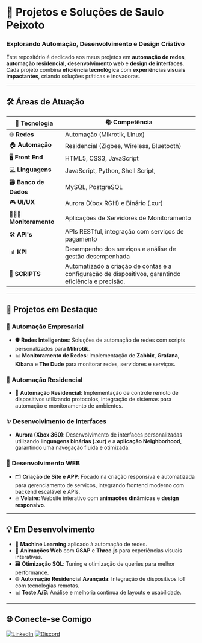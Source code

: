 
# 🚀 **Projetos e Soluções de Saulo Peixoto**

### **Explorando Automação, Desenvolvimento e Design Criativo**

Este repositório é dedicado aos meus projetos em **automação de redes**, **automação residencial**, **desenvolvimento web** e **design de interfaces**. Cada projeto combina **eficiência tecnológica** com **experiências visuais impactantes**, criando soluções práticas e inovadoras.

---

## 🛠️ **Áreas de Atuação**

| 🔧 Tecnologia  | 📚 Competência               |
| -------------- | ---------------------------- |
| 🌐 **Redes**    | Automação (Mikrotik, Linux)  |
| 🏠 **Automação**| Residencial (Zigbee, Wireless, Bluetooth) |
| 🖥️ **Front End**  | HTML5, CSS3, JavaScript      |
| 💻 **Linguagens**| JavaScript, Python, Shell Script, |
| 🗃️ **Banco de Dados** | MySQL, PostgreSQL     |
| 🎮 **UI/UX**    | Aurora (Xbox RGH) e Binário (.xur)  |
| 👨🏽‍💻 **Monitoramento**    | Aplicações de Servidores de Monitoramento |
| 🛠️ **API's**    | APIs RESTful, integração com serviços de pagamento |
| 📊 **KPI**    | Desempenho dos serviços e análise de gestão desempenhada |
| 📜 **SCRIPTS** | Automatizado a criação de contas e a configuração de dispositivos, garantindo eficiência e precisão.


---

## 🌟 **Projetos em Destaque**

### 🏢 **Automação Empresarial**  

- 🛡️ **Redes Inteligentes**: Soluções de automação de redes com scripts personalizados para **Mikrotik**.
- 📊 **Monitoramento de Redes**: Implementação de **Zabbix**, **Grafana**, **Kibana** e **The Dude** para monitorar redes, servidores e serviços.

### 🏡 **Automação Residencial**  
- 🏡 **Automação Residencial**: Implementação de controle remoto de dispositivos utilizando protocolos, integração de sistemas para automação e monitoramento de ambientes.


### ✨ **Desenvolvimento de Interfaces**
- **Aurora (Xbox 360)**: Desenvolvimento de interfaces personalizadas utilizando **linguagens binárias (.xur)** e a **aplicação Neighborhood**, garantindo uma navegação fluida e otimizada.

### 🎨 **Desenvolvimento WEB**

- 🗂️ **Criação de Site e APP**: Focado na criação responsiva e automatizada para gerenciamento de serviços, integrando frontend moderno com backend escalável e APIs.
- 🔥 **Velaire**: Website interativo com **animações dinâmicas** e **design responsivo**.

---

## 💡 **Em Desenvolvimento**

- 🤖 **Machine Learning** aplicado à automação de redes.
- 🎥 **Animações Web** com **GSAP** e **Three.js** para experiências visuais interativas.
- 🗃️ **Otimização SQL**: Tuning e otimização de queries para melhor performance.
- 🌐 **Automação Residencial Avançada**: Integração de dispositivos IoT com tecnologias remotas.
- 📊 **Teste A/B**: Análise e melhoria contínua de layouts e usabilidade.

---

## 🌐 **Conecte-se Comigo**

[![LinkedIn](https://img.shields.io/badge/LinkedIn-0077B5?style=for-the-badge&logo=linkedin&logoColor=white)](https://www.linkedin.com/in/saulopeixoto)
[![Discord](https://img.shields.io/badge/Discord-7289DA?style=for-the-badge&logo=discord&logoColor=white)](https://discord.com/users/364898255525642243)
